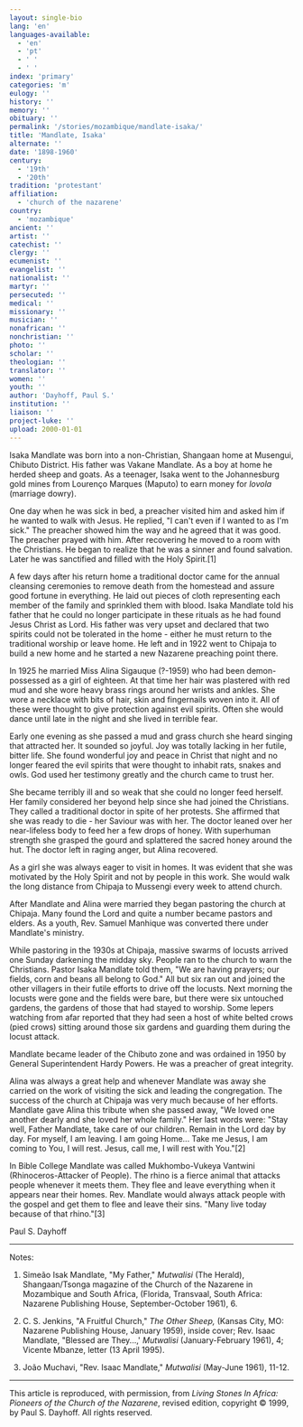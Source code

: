 ```yaml
---
layout: single-bio
lang: 'en'
languages-available:
  - 'en'
  - 'pt'
  - ' '
  - ' '
index: 'primary'
categories: 'm'
eulogy: ''
history: ''
memory: ''
obituary: ''
permalink: '/stories/mozambique/mandlate-isaka/'
title: 'Mandlate, Isaka'
alternate: ''
date: '1898-1960'
century:
  - '19th'
  - '20th'
tradition: 'protestant'
affiliation:
  - 'church of the nazarene'
country:
  - 'mozambique'
ancient: ''
artist: ''
catechist: ''
clergy: ''
ecumenist: ''
evangelist: ''
nationalist: ''
martyr: ''
persecuted: ''
medical: ''
missionary: ''
musician: ''
nonafrican: ''
nonchristian: ''
photo: ''
scholar: ''
theologian: ''
translator: ''
women: ''
youth: ''
author: 'Dayhoff, Paul S.'
institution: ''
liaison: ''
project-luke: ''
upload: 2000-01-01
---
```



Isaka Mandlate was born into a non-Christian, Shangaan home at Musengui, Chibuto District. His father was Vakane Mandlate. As a boy at home he herded sheep and goats. As a teenager, Isaka went to the Johannesburg gold mines from Lourenço Marques (Maputo) to earn money for *lovola* (marriage dowry).

One day when he was sick in bed, a preacher visited him and asked him if he wanted to walk with Jesus. He replied, "I can't even if I wanted to as I'm sick." The preacher showed him the way and he agreed that it was good. The preacher prayed with him. After recovering he moved to a room with the Christians. He began to realize that he was a sinner and found salvation. Later he was sanctified and filled with the Holy Spirit.[1]

A few days after his return home a traditional doctor came for the annual cleansing ceremonies to remove death from the homestead and assure good fortune in everything. He laid out pieces of cloth representing each member of the family and sprinkled them with blood. Isaka Mandlate told his father that he could no longer participate in these rituals as he had found Jesus Christ as Lord. His father was very upset and declared that two spirits could not be tolerated in the home - either he must return to the traditional worship or leave home. He left and in 1922 went to Chipaja to build a new home and he started a new Nazarene preaching point there.

In 1925 he married Miss Alina Sigauque (?-1959) who had been demon-possessed as a girl of eighteen.  At that time her hair was plastered with red mud and she wore heavy brass rings around her wrists and ankles. She wore a necklace with bits of hair, skin and fingernails woven into it. All of these were thought to give protection against evil spirits. Often she would dance until late in the night and she lived in terrible fear.

Early one evening as she passed a mud and grass church she heard singing that attracted her. It sounded so joyful. Joy was totally lacking in her futile, bitter life. She found wonderful joy and peace in Christ that night and no longer feared the evil spirits that were thought to inhabit rats, snakes and owls. God used her testimony greatly and the church came to trust her.

She became terribly ill and so weak that she could no longer feed herself. Her family considered her beyond help since she had joined the Christians. They called a traditional doctor in spite of her protests. She affirmed that she was ready to die - her Saviour was with her. The doctor leaned over her near-lifeless body to feed her a few drops of honey. With superhuman strength she grasped the gourd and splattered the sacred honey around the hut. The doctor left in raging anger, but Alina recovered.

As a girl she was always eager to visit in homes. It was evident that she was motivated by the Holy Spirit and not by people in this work. She would walk the long distance from Chipaja to Mussengi every week to attend church.

After Mandlate and Alina were married they began pastoring the church at Chipaja. Many found the Lord and quite a number became pastors and elders. As a youth, Rev. Samuel Manhique was converted there under Mandlate's ministry.

While pastoring in the 1930s at Chipaja, massive swarms of locusts arrived one Sunday darkening the midday sky. People ran to the church to warn the Christians. Pastor Isaka Mandlate told them, "We are having prayers; our fields, corn and beans all belong to God." All but six ran out and joined the other villagers in their futile efforts to drive off the locusts. Next morning the locusts were gone and the fields were bare, but there were six untouched gardens, the gardens of those that had stayed to worship. Some lepers watching from afar reported that they had seen a host of white belted crows (pied crows) sitting around those six gardens and guarding them during the locust attack.

Mandlate became leader of the Chibuto zone and was ordained in 1950 by General Superintendent Hardy Powers. He was a preacher of great integrity.

Alina was always a great help and whenever Mandlate was away she carried on the work of visiting the sick and leading the congregation. The success of the church at Chipaja was very much because of her efforts. Mandlate gave Alina this tribute when she passed away, "We loved one another dearly and she loved her whole family."  Her last words were: "Stay well, Father Mandlate, take care of our children. Remain in the Lord day by day. For myself, I am leaving. I am going Home... Take me Jesus, I am coming to You, I will rest. Jesus, call me, I will rest with You."[2]

In Bible College Mandlate was called Mukhombo-Vukeya Vantwini (Rhinoceros-Attacker of People). The rhino is a fierce animal that attacks people whenever it meets them. They flee and leave everything when it appears near their homes. Rev. Mandlate would always attack people with the gospel and get them to flee and leave their sins. "Many live today because of that rhino."[3]

Paul S. Dayhoff

---

Notes:

1. Sime&atilde;o Isak Mandlate, "My Father," *Mutwalisi*  (The Herald), Shangaan/Tsonga magazine of the Church of the Nazarene in Mozambique and South Africa, (Florida, Transvaal, South Africa: Nazarene Publishing House, September-October 1961), 6.

2. C. S. Jenkins, "A Fruitful Church," *The Other Sheep,*  (Kansas City, MO: Nazarene Publishing House, January 1959), inside cover; Rev. Isaac Mandlate, "Blessed are They...,' *Mutwalisi*  (January-February 1961), 4; Vicente Mbanze, letter  (13 April 1995).

3. Jo&atilde;o Muchavi, "Rev. Isaac Mandlate," *Mutwalisi*  (May-June 1961), 11-12.

---

This article is reproduced, with permission, from *Living Stones In Africa: Pioneers of the Church of the Nazarene*, revised edition, copyright &copy; 1999, by Paul S. Dayhoff.  All rights reserved.